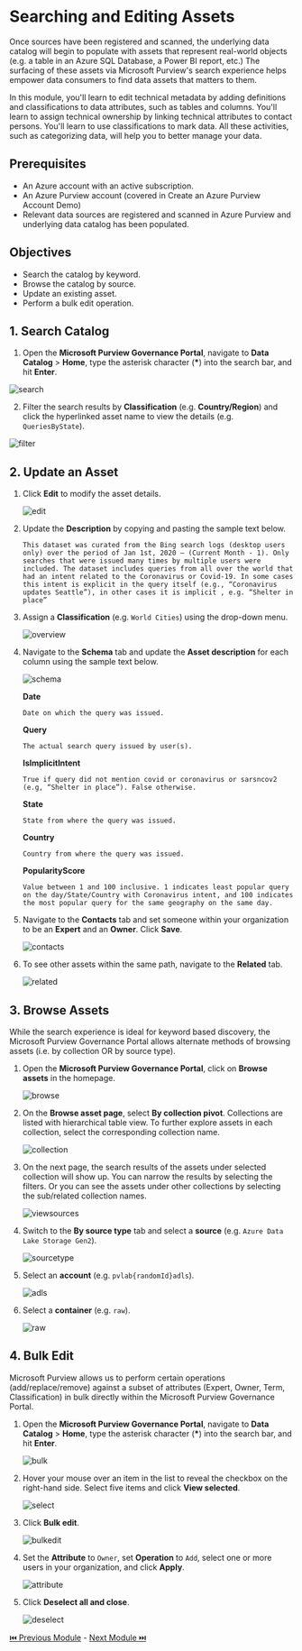 # Searching and Editing Assets

Once sources have been registered and scanned, the underlying data catalog will begin to populate with assets that represent real-world objects (e.g. a table in an Azure SQL Database, a Power BI report, etc.) The surfacing of these assets via Microsoft Purview's search experience helps empower data consumers to find data assets that matters to them.

In this module, you'll learn to edit technical metadata by adding definitions and classifications to data attributes, such as tables and columns. You'll learn to assign technical ownership by linking technical attributes to contact persons. You'll learn to use classifications to mark data. All these activities, such as categorizing data, will help you to better manage your data.

## Prerequisites
*	An Azure account with an active subscription.
*	An Azure Purview account (covered in Create an Azure Purview Account Demo) 
*	Relevant data sources are registered and scanned in Azure Purview and underlying data catalog has been populated. 

## Objectives
* Search the catalog by keyword.
* Browse the catalog by source.
* Update an existing asset.
* Perform a bulk edit operation.

## 1. Search Catalog
1. Open the **Microsoft Purview Governance Portal**, navigate to **Data Catalog** > **Home**, type the asterisk character (**\***) into the search bar, and hit **Enter**.

  ![search](./assets/5-1_search.jpg "search")
  
2. Filter the search results by **Classification** (e.g. **Country/Region**) and click the hyperlinked asset name to view the details (e.g. `QueriesByState`).

  ![filter](./assets/5-2_filter.jpg "filter")
  

## 2. Update an Asset
1. Click **Edit** to modify the asset details.

    ![edit](./assets/5-3_edit.jpg "edit")
    
2. Update the **Description** by copying and pasting the sample text below.

    ```text
    This dataset was curated from the Bing search logs (desktop users only) over the period of Jan 1st, 2020 – (Current Month - 1). Only searches that were issued many times by multiple users were included. The dataset includes queries from all over the world that had an intent related to the Coronavirus or Covid-19. In some cases this intent is explicit in the query itself (e.g., “Coronavirus updates Seattle”), in other cases it is implicit , e.g. “Shelter in place”
    ```
    
3. Assign a **Classification** (e.g. `World Cities`) using the drop-down menu.

    ![overview](./assets/5-4_overview.jpg "overview")
    
4. Navigate to the **Schema** tab and update the **Asset description** for each column using the sample text below.

    ![schema](./assets/5-5_schema.jpg "schema")
    
    **Date**

    ```text
    Date on which the query was issued.
    ```

    **Query**

    ```text
    The actual search query issued by user(s).
    ```

    **IsImplicitIntent**

    ```text
    True if query did not mention covid or coronavirus or sarsncov2 (e.g, “Shelter in place”). False otherwise.
    ```

    **State**

    ```text
    State from where the query was issued.
    ```

    **Country**
    
    ```text
    Country from where the query was issued.
    ```

    **PopularityScore**

    ```text
    Value between 1 and 100 inclusive. 1 indicates least popular query on the day/State/Country with Coronavirus intent, and 100 indicates the most popular query for the same geography on the same day.
    ```
    
5. Navigate to the **Contacts** tab and set someone within your organization to be an **Expert** and an **Owner**. Click **Save**.
  
    ![contacts](./assets/5-6_contacts.jpg "contacts")
    
6. To see other assets within the same path, navigate to the **Related** tab.

    ![related](./assets/5-7_related.jpg "related")
    
 
## 3. Browse Assets

While the search experience is ideal for keyword based discovery, the Microsoft Purview Governance Portal allows alternate methods of browsing assets (i.e. by collection OR by source type).

1. Open the **Microsoft Purview Governance Portal**, click on  **Browse assets** in the homepage.

    ![browse](./assets/5-8_browse.jpg "browse")
    
2. On the **Browse asset page**, select **By collection pivot**. Collections are listed with hierarchical table view. To further explore assets in each collection, select the corresponding collection name.

    ![collection](./assets/5-9_by_collection.jpg "collection")

3. On the next page, the search results of the assets under selected collection will show up. You can narrow the results by selecting the filters. Or you can see the assets under other collections by selecting the sub/related collection names.
    
    ![viewsources](./assets/5-10_view_sources.jpg "viewsources")
    
4. Switch to the **By source type** tab and select a **source** (e.g. `Azure Data Lake Storage Gen2`).

    ![sourcetype](./assets/5-11_by_source_type.jpg "sourcetype")
    
5. Select an **account** (e.g. `pvlab{randomId}adls`). 

   ![adls](./assets/5-12_select_adls.jpg "adls") 

6. Select a **container** (e.g. `raw`).

    ![raw](./assets/5-13_raw.jpg "raw")
    
## 4. Bulk Edit
Microsoft Purview allows us to perform certain operations (add/replace/remove) against a subset of attributes (Expert, Owner, Term, Classification) in bulk directly within the Microsoft Purview Governance Portal.

1. Open the **Microsoft Purview Governance Portal**, navigate to **Data Catalog** > **Home**, type the asterisk character (**\***) into the search bar, and hit **Enter**.

   ![bulk](./assets/5-14_bulk.jpg "bulk") 

2. Hover your mouse over an item in the list to reveal the checkbox on the right-hand side. Select five items and click **View selected**.

    ![select](./assets/5-15_select.jpg "select")

3. Click **Bulk edit**.

    ![bulkedit](./assets/5-16_bulk_edit.jpg "bulkedit")

4. Set the **Attribute** to `Owner`, set **Operation** to `Add`, select one or more users in your organization, and click **Apply**.

    ![attribute](./assets/5-17_attribute.jpg "attribute")

5. Click **Deselect all and close**.

    ![deselect](./assets/5-18_deselect.jpg "deselect")


  [ ⏮️ Previous Module](../04_registering-and-scanning-an-on-premises-sql-server-instance/documentation.md) - [Next Module ⏭️ ](../06_maintaining-glossary-by-creating-and-importing-terms/documentation.md)
